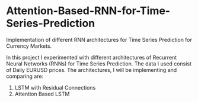 # Attention-Based-RNN-for-Time-Series-Prediction
Implementation of different RNN architectures for Time Series Prediction for Currency Markets. 

In this project I experimented with different architectures of Recurrent Neural Networks (RNNs) for Time Series Prediction. The data I used consist of Daily EURUSD prices. The architectures, I will be implementing and comparing are:
1.	LSTM with Residual Connections
2.	Attention Based LSTM

